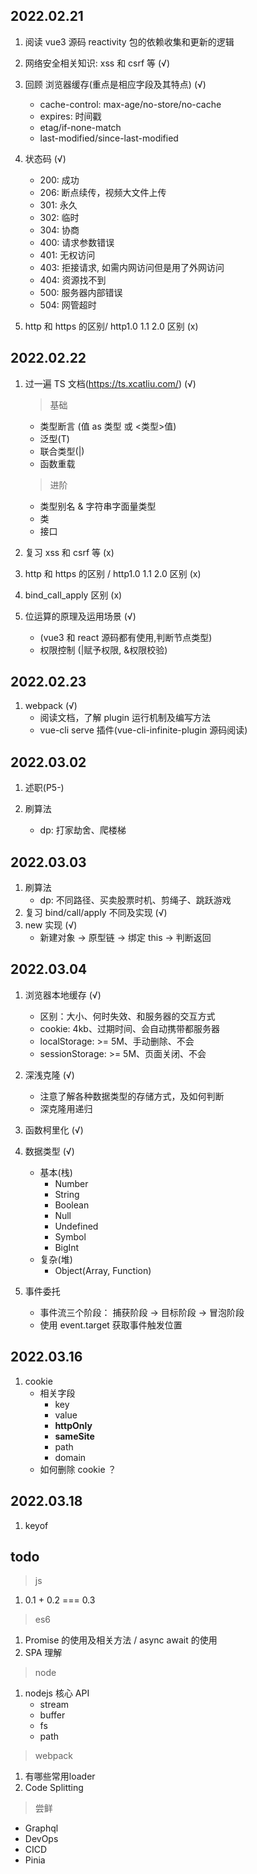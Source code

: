 ## 2022.02.21

1. 阅读 vue3 源码 reactivity 包的依赖收集和更新的逻辑

2. 网络安全相关知识: xss 和 csrf 等 (√)

3. 回顾 浏览器缓存(重点是相应字段及其特点) (√)

	- cache-control: max-age/no-store/no-cache
	- expires: 时间戳
	- etag/if-none-match
	- last-modified/since-last-modified

4. 状态码 (√)

	- 200: 成功
	- 206: 断点续传，视频大文件上传
	- 301: 永久
	- 302: 临时
	- 304: 协商
	- 400: 请求参数错误
	- 401: 无权访问
	- 403: 拒接请求, 如需内网访问但是用了外网访问
	- 404: 资源找不到
	- 500: 服务器内部错误
	- 504: 网管超时

5. http 和 https 的区别/ http1.0 1.1 2.0 区别 (x)

## 2022.02.22

1. 过一遍 TS 文档(https://ts.xcatliu.com/) (√)

	> 基础

	- 类型断言 (值 as 类型 或 <类型>值)
	- 泛型(T)
	- 联合类型(|)
	- 函数重载

	> 进阶

	- 类型别名 & 字符串字面量类型
	- 类
	- 接口

2. 复习 xss 和 csrf 等 (x)

3. http 和 https 的区别 / http1.0 1.1 2.0 区别 (x)

4. bind_call_apply 区别 (x)

5. 位运算的原理及运用场景 (√)
	- (vue3 和 react 源码都有使用,判断节点类型)
	- 权限控制 (|赋予权限, &权限校验)

## 2022.02.23

1. webpack (√)
	- 阅读文档，了解 plugin 运行机制及编写方法
	- vue-cli serve 插件(vue-cli-infinite-plugin 源码阅读)

## 2022.03.02

1. 述职(P5-)

2. 刷算法
	- dp: 打家劫舍、爬楼梯

## 2022.03.03

1. 刷算法
	- dp: 不同路径、买卖股票时机、剪绳子、跳跃游戏
2. 复习 bind/call/apply 不同及实现 (√)
3. new 实现 (√)
	- 新建对象 -> 原型链 -> 绑定 this -> 判断返回

## 2022.03.04

1. 浏览器本地缓存 (√)
	- 区别：大小、何时失效、和服务器的交互方式
	- cookie: 4kb、过期时间、会自动携带都服务器
	- localStorage: >= 5M、手动删除、不会
	- sessionStorage: >= 5M、页面关闭、不会
2. 深浅克隆 (√)
	- 注意了解各种数据类型的存储方式，及如何判断
	- 深克隆用递归
3. 函数柯里化 (√)

4. 数据类型 (√)
	- 基本(栈)
		- Number
		- String
		- Boolean
		- Null
		- Undefined
		- Symbol
		- BigInt
	- 复杂(堆)
		- Object(Array, Function)
5. 事件委托
	- 事件流三个阶段： 捕获阶段 -> 目标阶段 -> 冒泡阶段
	- 使用 event.target 获取事件触发位置

## 2022.03.16

1. cookie
	- 相关字段
		- key
		- value
		- **httpOnly**
		- **sameSite**
		- path
		- domain
	- 如何删除 cookie ？


## 2022.03.18

1. keyof

## todo
> js	
1. 0.1 + 0.2 === 0.3

> es6	
1. Promise 的使用及相关方法 / async await 的使用
2. SPA 理解

> node	
1. nodejs 核心 API
	- stream
	- buffer
	- fs
	- path

> webpack	
1. 有哪些常用loader
2. Code Splitting

> 尝鲜
- Graphql
- DevOps
- CICD
- Pinia
